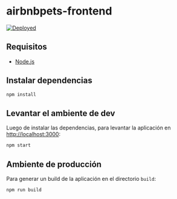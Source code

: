 # airbnbpets-frontend

[![Deployed](https://img.shields.io/badge/deployed-render-green)](https://airbnbpets-frontend.onrender.com/)

## Requisitos
* [Node.js](https://nodejs.org/en)

## Instalar dependencias

```bash
npm install
```

## Levantar el ambiente de dev

Luego de instalar las dependencias, para levantar la aplicación en [http://localhost:3000](http://localhost:3000):

```bash
npm start
```

## Ambiente de producción

Para generar un build de la aplicación en el directorio `build`:

```bash
npm run build
```
